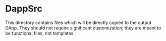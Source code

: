 # DappSrc
This directory contains files which will be directly copied to the output DApp.  They should not require significant customization; they are meant to be functional files, not templates.